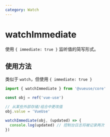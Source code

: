 ```yaml
---
category: Watch
---
```


# watchImmediate

使用 `{ immediate: true }` 监听值的简写形式。

## 使用方法

类似于 `watch`，但使用 `{ immediate: true }`

```ts
import { watchImmediate } from '@vueuse/core'

const obj = ref('vue-use')

// 从某些外部存储/组合中更改值
obj.value = 'VueUse'

watchImmediate(obj, (updated) => {
  console.log(updated) // 控制台日志将被记录两次
})
```
